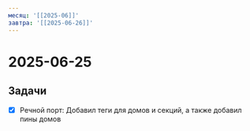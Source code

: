 ```yaml
---
месяц: '[[2025-06]]'
завтра: '[[2025-06-26]]'
---
```


# 2025-06-25

## Задачи

 - [x] Речной порт: Добавил теги для домов и секций, а также добавил пины домов
